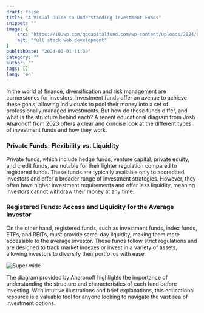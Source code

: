 ```yaml
---
draft: false
title: "A Visual Guide to Understanding Investment Funds"
snippet: ""
image: {
    src: "https://i0.wp.com/qqcapitalfund.com/wp-content/uploads/2024/03/2.png?fit=512%2C386&ssl=1",
    alt: "full stack web development"
}
publishDate: "2024-03-01 11:39"
category: ""
author: ""
tags: []
lang: 'en'
---
```


In the world of finance, diversification and risk management are cornerstones for investors. Investment funds offer an avenue to achieve these goals, allowing individuals to pool their money into a set of professionally managed investments. But how do these funds differ, and what is the structure behind each? A recent educational diagram from Josh Aharonoff from 2023 offers a clear and concise look at the different types of investment funds and how they work.

### Private Funds: Flexibility vs. Liquidity

Private funds, which include hedge funds, venture capital, private equity, and credit funds, are notable for their lighter regulation compared to registered funds. These funds are typically available only to accredited investors and offer a broader range of investment strategies. However, they often have higher investment requirements and offer less liquidity, meaning investors cannot withdraw their money at any time.

### Registered Funds: Access and Liquidity for the Average Investor

On the other hand, registered funds, such as investment funds, index funds, ETFs, and REITs, must provide same-day liquidity, making them more accessible to the average investor. These funds follow strict regulations and are designed to track market indexes or invest in a variety of assets, allowing investors to diversify their portfolios with ease.

![Super wide](https://i0.wp.com/qqcapitalfund.com/wp-content/uploads/2024/02/Investment-Funds-scaled.jpg?resize=1191%2C1536&ssl=1)

The diagram provided by Aharonoff highlights the importance of understanding the structure and characteristics of each fund before investing. With intuitive illustrations and brief explanations, this educational resource is a valuable tool for anyone looking to navigate the vast sea of ​​investment options.